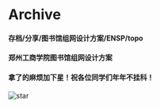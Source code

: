 # Archive
#### 存档/分享/图书馆组网设计方案/ENSP/topo<br>
#### 郑州工商学院图书馆组网设计方案<br>
#### 拿了的麻烦加下星！祝各位同学们年年不挂科！<br>
![star](https://github.com/user-attachments/assets/797d7ee2-b61c-437a-9ee9-1bc6d9d51b74)
